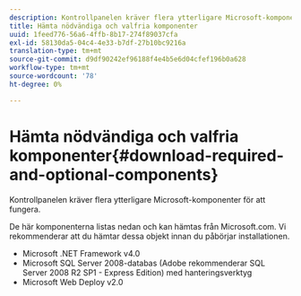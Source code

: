 ```yaml
---
description: Kontrollpanelen kräver flera ytterligare Microsoft-komponenter för att fungera.
title: Hämta nödvändiga och valfria komponenter
uuid: 1feed776-56a6-4ffb-8b17-274f89037cfa
exl-id: 58130da5-04c4-4e33-b7df-27b10bc9216a
translation-type: tm+mt
source-git-commit: d9df90242ef96188f4e4b5e6d04cfef196b0a628
workflow-type: tm+mt
source-wordcount: '78'
ht-degree: 0%

---
```


# Hämta nödvändiga och valfria komponenter{#download-required-and-optional-components}

Kontrollpanelen kräver flera ytterligare Microsoft-komponenter för att fungera.

De här komponenterna listas nedan och kan hämtas från Microsoft.com. Vi rekommenderar att du hämtar dessa objekt innan du påbörjar installationen.

* Microsoft .NET Framework v4.0
* Microsoft SQL Server 2008-databas (Adobe rekommenderar SQL Server 2008 R2 SP1 - Express Edition) med hanteringsverktyg
* Microsoft Web Deploy v2.0
